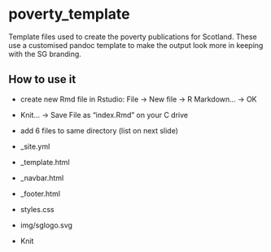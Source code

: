 # poverty_template
Template files used to create the poverty publications for Scotland. These use a customised pandoc template to make the output look more in keeping with the SG branding.

## How to use it

- create new Rmd file in Rstudio: File -> New file -> R Markdown… -> OK
- Knit… -> Save File as “index.Rmd” on your C drive
- add 6 files to same directory (list on next slide)

 - _site.yml
 - _template.html
 - _navbar.html
 - _footer.html
 - styles.css
 - img/sglogo.svg


- Knit




